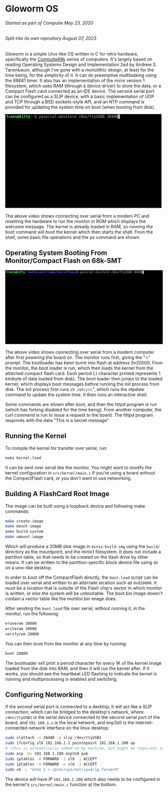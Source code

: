
Gloworm OS
==========

###### *Started as part of Computie May 23, 2020*
###### *Split into its own repository August 07, 2023*

Gloworm is a simple Unix-like OS written in C for retro hardware, specifically the
[Computie68k](https://github.com/transistorfet/computie/) series of computers.  It's largely based
on reading Operating Systems Design and Implementation 2ed by Andrew S.  Tanenbaum, although I've
gone with a monolithic design, at least for the time being, for the simplicity of it.  It can do
preemptive multitasking using the 68681 timer.  It also has an implementation of the minix version 1
filesystem, which uses RAM (through a device driver) to store the data, or a Compact Flash card
connected as an IDE device.  The second serial port can be configured as a SLIP device, with a basic
implementation of UDP and TCP through a BSD sockets-style API, and an NTP command is provided for
updating the system time on boot (when booting from disk).

![alt text](images/OS-basic.gif "OS")

The above video shows connecting over serial from a modern PC and resetting the hardware to run the
monitor in ROM which displays the welcome message.  The kernel is already loaded in RAM, so running
the boot command will boot the kernel which then starts the shell.  From the shell, some basic file
operations and the ps command are shown.


Operating System Booting From Monitor/Compact Flash on 68k-SMT
--------------------------------------------------------------

![alt text](images/OS-booting.gif "OS Booting")

The above video shows connecting over serial from a modern computer after first powering the board
on.  The monitor runs first, giving the ">" prompt.  The bootloader has been burnt into flash at
address 0x20000.  From the monitor, the boot loader is run, which then loads the kernel from the
attached compact flash card.  Each period (.) character printed represents 1 kilobyte of data loaded
from disk).  The boot loader then jumps to the loaded kernel, which displays boot messages before
running the init process from disk.  The init process first runs `sh /etc/rc`", which runs the
ntpdate command to update the system time.  It then runs an interactive shell.

Some commands are shown after boot, and then the httpd program is run (which has forking disabled
for the time being).  From another computer, the curl command is run to issue a request to the
board.  The httpd program responds with the data "This is a secret message"


Running the Kernel
------------------

To compile the kernel for transfer over serial, run:
```sh
make kernel.load
```

It can be sent over serial like the monitor.  You might want to modify the kernel configuration in
`src/kernel/main.c` if you're using a board without the CompactFlash card, or you don't want to use
networking.


Building A FlashCard Root Image
-------------------------------

The image can be built using a loopback device and following make commands:
```sh
make create-image
make mount-image
make build-system
make umount-image
```
Which will produce a 20MB disk image in `minix-build.img` using the `build/` directory as the
mountpoint, and the minix1 filesystem.  It does not include a partition table, so that needs to be
created on the flash drive by other means.  It can be written to the partition-specific block device
file using `dd` on a unix-like desktop.

In order to boot off the CompactFlash directly, the `boot.load` script can be loaded over serial and
written to an alternate location such as `0x020000`.  It must be a location that is outside of the
Flash chip's sector in which monitor is written, or else the system will be unbootable.  The
boot.bin image doesn't contain a vector table like the monitor.bin image does.

After sending the `boot.load` file over serial, without running it, in the monitor, run the
following:
```sh
eraserom 20000
writerom 20000
verifyrom 20000
```

You can then boot from the monitor at any time by running:
```sh
boot 20000
```

The bootloader will print a period character for every 1K of the kernel image loaded from the disk
into RAM, and then it will run the kernel after.  If it works, you should see the heartbeat LED
flashing to indicate the kernel is running and multiprocessing is enabled and switching.


Configuring Networking
----------------------

If the second serial port is connected to a desktop, it will act like a SLIP connection, which can
be bridged to the desktop's network, where `/dev/ttyUSB1` is the serial device connected to the
second serial port of the board, and `192.168.1.x` is the local network, and enp3s0 is the
internet-connected network interface on the linux desktop:

```sh
sudo slattach -s 38400 -p slip /dev/ttyUSB1
sudo ifconfig sl0 192.168.1.2 pointopoint 192.168.1.200 up
# (this is automatically added on my machine, but might be required) sudo route add -host 192.168.1.200 sl0
sudo arp -Ds 192.168.1.200 enp3s0 pub
sudo iptables -A FORWARD -i sl0 -j ACCEPT
sudo iptables -A FORWARD -o sl0 -j ACCEPT
sudo sh -c "echo 1 > /proc/sys/net/ipv4/ip_forward"
```

The device will have IP `192.168.1.200` which also needs to be configured in the kernel's
`src/kernel/main.c` function at the bottom.

